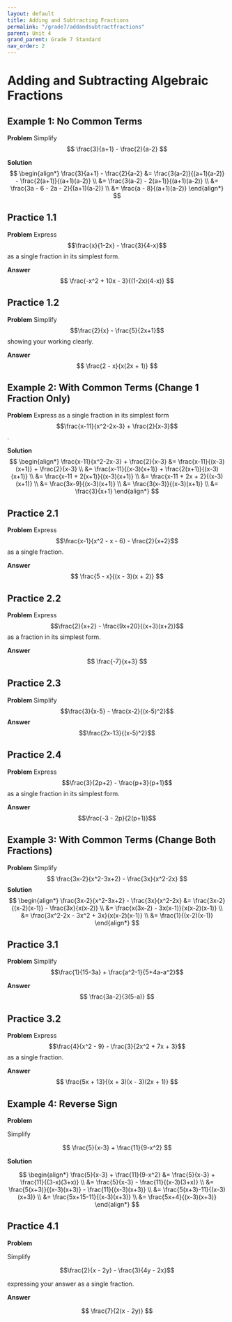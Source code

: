 ```yaml
---
layout: default
title: Adding and Subtracting Fractions
permalink: "/grade7/addandsubtractfractions"
parent: Unit 4
grand_parent: Grade 7 Standard
nav_order: 2
---
```

# Adding and Subtracting Algebraic Fractions

## Example 1: No Common Terms
**Problem**
Simplify 
$$ 
\frac{3}{a+1} - \frac{2}{a-2} 
$$

**Solution**
$$
\begin{align*}
\frac{3}{a+1} - \frac{2}{a-2} &= \frac{3(a-2)}{(a+1)(a-2)} - \frac{2(a+1)}{(a+1)(a-2)} \\
&= \frac{3(a-2) - 2(a+1)}{(a+1)(a-2)} \\
&= \frac{3a - 6 - 2a - 2}{(a+1)(a-2)} \\
&= \frac{a - 8}{(a+1)(a-2)}
\end{align*}
$$

 ## Practice 1.1
 
 **Problem**
 Express $$\frac{x}{1-2x} - \frac{3}{4-x}$$ as a single fraction in its simplest form.

 **Answer**
 $$ \frac{-x^2 + 10x - 3}{(1-2x)(4-x)} $$

## Practice 1.2

**Problem**
Simplify $$\frac{2}{x} - \frac{5}{2x+1}$$ showing your working clearly.

**Answer**
$$ \frac{2 - x}{x(2x + 1)} $$

## Example 2: With Common Terms (Change 1 Fraction Only)

**Problem**
Express as a single fraction in its simplest form $$\frac{x-11}{x^2-2x-3} + \frac{2}{x-3}$$.

**Solution**
$$
\begin{align*}
\frac{x-11}{x^2-2x-3} + \frac{2}{x-3} &= \frac{x-11}{(x-3)(x+1)} + \frac{2}{x-3} \\
&= \frac{x-11}{(x-3)(x+1)} + \frac{2(x+1)}{(x-3)(x+1)} \\
&= \frac{x-11 + 2(x+1)}{(x-3)(x+1)} \\
&= \frac{x-11 + 2x + 2}{(x-3)(x+1)} \\
&= \frac{3x-9}{(x-3)(x+1)} \\
&= \frac{3(x-3)}{(x-3)(x+1)} \\
&= \frac{3}{x+1}
\end{align*}
$$

## Practice 2.1
**Problem**
Express $$\frac{x-1}{x^2 - x - 6} - \frac{2}{x+2}$$ as a single fraction.

**Answer**
$$ \frac{5 - x}{(x - 3)(x + 2)} $$

## Practice 2.2
**Problem**
Express $$\frac{2}{x+2} - \frac{9x+20}{(x+3)(x+2)}$$ as a fraction in its simplest form.

**Answer**
$$ \frac{-7}{x+3} $$

## Practice 2.3
**Problem**
Simplify $$\frac{3}{x-5} - \frac{x-2}{(x-5)^2}$$
**Answer**
$$\frac{2x-13}{(x-5)^2}$$

## Practice 2.4
**Problem**
Express $$\frac{3}{2p+2} - \frac{p+3}{p+1}$$ as a single fraction in its simplest form.

**Answer**
$$\frac{-3 - 2p}{2(p+1)}$$

## Example 3: With Common Terms (Change Both Fractions)
**Problem**
Simplify
$$ \frac{3x-2}{x^2-3x+2} - \frac{3x}{x^2-2x} $$
**Solution**
$$
\begin{align*}
\frac{3x-2}{x^2-3x+2} - \frac{3x}{x^2-2x} &= \frac{3x-2}{(x-2)(x-1)} - \frac{3x}{x(x-2)} \\
&= \frac{x(3x-2) - 3x(x-1)}{x(x-2)(x-1)} \\
&= \frac{3x^2-2x - 3x^2 + 3x}{x(x-2)(x-1)} \\
&= \frac{1}{(x-2)(x-1)}
\end{align*}
$$

## Practice 3.1
**Problem**
Simplify $$\frac{1}{15-3a} + \frac{a^2-1}{5+4a-a^2}$$

**Answer**
$$
\frac{3a-2}{3(5-a)}
$$

## Practice 3.2
**Problem**
Express $$\frac{4}{x^2 - 9} - \frac{3}{2x^2 + 7x + 3}$$ as a single fraction.

**Answer**
$$
\frac{5x + 13}{(x + 3)(x - 3)(2x + 1)}
$$

## Example 4: Reverse Sign

**Problem**

Simplify

$$
\frac{5}{x-3} + \frac{11}{9-x^2}
$$

**Solution**

$$
\begin{align*}
\frac{5}{x-3} + \frac{11}{9-x^2} &= \frac{5}{x-3} + \frac{11}{(3-x)(3+x)} \\
&= \frac{5}{x-3} - \frac{11}{(x-3)(3+x)} \\
&= \frac{5(x+3)}{(x-3)(x+3)} - \frac{11}{(x-3)(x+3)} \\
&= \frac{5(x+3)-11}{(x-3)(x+3)} \\
&= \frac{5x+15-11}{(x-3)(x+3)} \\
&= \frac{5x+4}{(x-3)(x+3)}
\end{align*}
$$

## Practice 4.1

**Problem**

Simplify 

$$\frac{2}{x - 2y} - \frac{3}{4y - 2x}$$

expressing your answer as a single fraction.

**Answer**

$$
\frac{7}{2(x - 2y)}
$$

<!--stackedit_data:
eyJoaXN0b3J5IjpbMTk3MzgwNTA1MSwtMTAzOTkyNzU2NywxMj
c5MTUyMDA3XX0=
-->